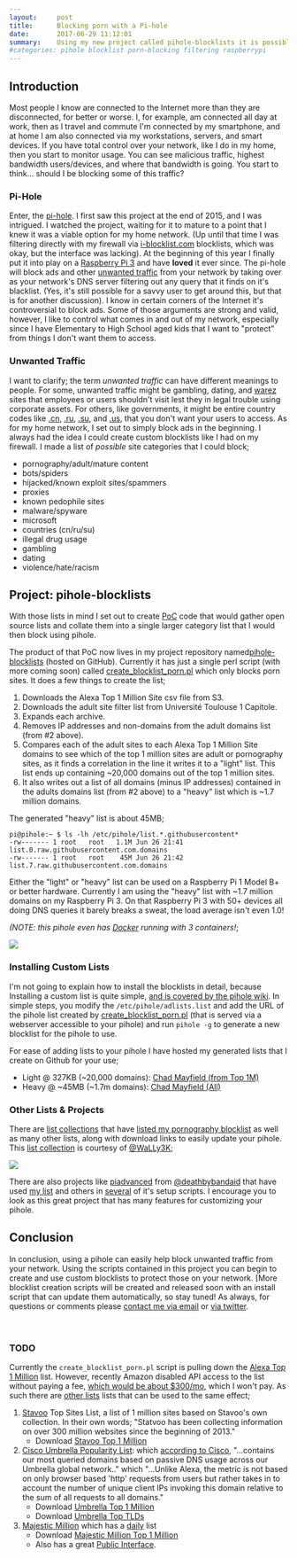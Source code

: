 ```yaml
---
layout:     post
title:      Blocking porn with a Pi-hole
date:       2017-06-29 11:12:01
summary:    Using my new project called pihole-blocklists it is possible to create custom blocklists to block porn (among other things) using a pihole.  More lists and creation scripts are coming soon to block a number of possibly unwanted sites.
#categories: pihole blocklist porn-blocking filtering raspberrypi
---
```


## Introduction
Most people I know are connected to the Internet more than they are disconnected, for better or worse.  I, for example, am connected all day at work, then as I travel and commute I'm connected by my smartphone, and at home I am also connected via my workstations, servers, and smart devices.  If you have total control over your network, like I do in my home, then you start to monitor usage.  You can see malicious traffic, highest bandwidth users/devices, and where that bandwidth is going.  You start to think... should I be blocking some of this traffic?

### Pi-Hole
Enter, the [pi-hole](http://pi-hole.net).  I first saw this project at the end of 2015, and I was intrigued.  I watched the project, waiting for it to mature to a point that I knew it was a viable option for my home network.  (Up until that time I was filtering directly with my firewall via [i-blocklist.com](https://www.iblocklist.com/) blocklists, which was okay, but the interface was lacking).  At the beginning of this year I finally put it into play on a [Raspberry Pi 3](https://www.raspberrypi.org/) and have **loved** it ever since.  The pi-hole will block ads and other [unwanted traffic](https://github.com/pi-hole/pi-hole/wiki/What-is-Pi-hole%3F-A-simple-explanation) from your network by taking over as your network's DNS server filtering out any query that it finds on it's blacklist. (Yes, it's still possible for a savvy user to get around this, but that is for another discussion).  I know in certain corners of the Internet it's controversial to block ads.  Some of those arguments are strong and valid, however, I like to control what comes in and out of my network, especially since I have Elementary to High School aged kids that I want to "protect" from things I don't want them to access.

### Unwanted Traffic
I want to clarify; the term *unwanted traffic* can have different meanings to people.  For some, unwanted traffic might be gambling, dating, and [warez](https://en.wikipedia.org/wiki/Warez) sites that employees or users shouldn't visit lest they in legal trouble using corporate assets.  For others, like governments, it might be entire country codes like [.cn](https://en.wikipedia.org/wiki/.cn), [.ru](https://en.wikipedia.org/wiki/.ru), [.su](https://en.wikipedia.org/wiki/.su), and [.us](https://en.wikipedia.org/wiki/.us), that you don't want your users to access.  As for my home network, I set out to simply block ads in the beginning.  I always had the idea I could create custom blocklists like I had on my firewall.   I made a list of *possible* site categories that I could block;

* pornography/adult/mature content
* bots/spiders
* hijacked/known exploit sites/spammers
* proxies
* known pedophile sites
* malware/spyware
* microsoft
* countries (cn/ru/su)
* illegal drug usage
* gambling
* dating 
* violence/hate/racism

## Project: pihole-blocklists
With those lists in mind I set out to create [PoC](https://en.wikipedia.org/wiki/Proof_of_concept#Software_development) code that would gather open source lists and collate them into a single larger category list that I would then block using pihole.

The product of that PoC now lives in my project repository named[pihole-blocklists](https://github.com/chadmayfield/pihole-blocklists) (hosted on GitHub).  Currently it has just a single perl script (with more coming soon) called [create_blocklist_porn.pl](https://raw.githubusercontent.com/chadmayfield/pihole-blocklists/master/create_blocklist_porn.pl) which only blocks porn sites.  It does a few things to create the list;

1. Downloads the Alexa Top 1 Million Site csv file from S3.
2. Downloads the adult site filter list from Université Toulouse 1 Capitole.
3. Expands each archive.
4. Removes IP addresses and non-domains from the adult domains list (from #2 above).
5. Compares each of the adult sites to each Alexa Top 1 Million Site domains to see which of the top 1 million sites are adult or pornography sites, as it finds a correlation in the line it writes it to a "light" list.  This list ends up containing ~20,000 domains out of the top 1 million sites.
6. It also writes out a list of all domains (minus IP addresses) contained in the adults domains list (from #2 above) to a "heavy" list which is ~1.7 million domains.

The generated "heavy" list is about 45MB;

```
pi@pihole:~ $ ls -lh /etc/pihole/list.*.githubusercontent*
-rw------- 1 root   root   1.1M Jun 26 21:41 list.0.raw.githubusercontent.com.domains
-rw------- 1 root   root    45M Jun 26 21:42 list.7.raw.githubusercontent.com.domains
```

Either the "light" or "heavy" list can be used on a Raspberry Pi 1 Model B+ or better hardware.  Currently I am using the "heavy" list with ~1.7 million domains on my Raspberry Pi 3.  On that Raspberry Pi 3 with 50+ devices all doing DNS queries it barely breaks a sweat, the load average isn't even 1.0!

*(NOTE: this pihole even has [Docker](https://docker.com/) running with 3 containers!*;

<a href="http://i.imgur.com/4LKgton.png"><img src="http://i.imgur.com/4LKgtonl.png"></a><br />

### Installing Custom Lists
I'm not going to explain how to install the blocklists in detail, because Installing a custom list is quite simple, [and is covered by the pihole wiki](https://github.com/pi-hole/pi-hole/wiki/Customising-Sources-for-Ad-Lists).  In simple steps, you modify the `/etc/pihole/adlists.list` and add the URL of the pihole list created by [create_blocklist_porn.pl](https://raw.githubusercontent.com/chadmayfield/pihole-blocklists/master/create_blocklist_porn.pl) (that is served via a webserver accessible to your pihole) and run `pihole -g` to generate a new blocklist for the pihole to use.

For ease of adding lists to your pihole I have hosted my generated lists that I create on Github for your use;
* Light @ 327KB (~20,000 domains): [Chad Mayfield (from Top 1M)](https://raw.githubusercontent.com/chadmayfield/pihole-blocklists/master/lists/pi_blocklist_porn_top1m.list)
* Heavy @ ~45MB (~1.7m domains): [Chad Mayfield (All)](https://raw.githubusercontent.com/chadmayfield/pihole-blocklists/master/lists/pi_blocklist_porn_all.list)

### Other Lists & Projects
There are [list collections](https://wally3k.github.io/) that have [listed my pornography blocklist](https://github.com/WaLLy3K/wally3k.github.io/commit/3c006da42570a871f40067e10d80abfb6ae85cd5) as well as many other lists, along with download links to easily update your pihole.  This [list collection](https://wally3k.github.io/) is courtesy of [@WaLLy3K](https://twitter.com/WaLLy3K);

<a href="http://i.imgur.com/r2yzb9W.png"><img src="http://i.imgur.com/r2yzb9Wl.png"></a><br />

There are also projects like [piadvanced](https://github.com/deathbybandaid/piadvanced/) from [@deathbybandaid](https://twitter.com/deathbybandaid) that have used  [my list](https://github.com/deathbybandaid/piadvanced/blob/6b67c0b47e869501863f9ddbc481ddc9578e618e/modules/piholetweakmodules/pihole-chadmayfieldpornblock.sh) and others in [several](https://github.com/deathbybandaid/piholeparser/search?utf8=%E2%9C%93&q=chadmayfield&type=) of it's setup scripts.  I encourage you to look as this great project that has many features for customizing your pihole.

## Conclusion
In conclusion, using a pihole can easily help block unwanted traffic from your network.  Using the scripts contained in this project you can begin to create and use custom blocklists to protect those on your network.  [More blocklist creation scripts will be created and released soon with an install script that can update them automatically, so stay tuned!  As always, for questions or comments please [contact me via email](https://chadmayfield.com/contact/) or [via twitter](https://twitter.com/chadrmayfield).<br />
<br />
<br />
### TODO
Currently the `create_blocklist_porn.pl` script is pulling down the [Alexa Top 1 Million](https://aws.amazon.com/alexa-top-sites/) list.  However, recently Amazon disabled API access to the list without paying a fee, [which would be about $300/mo](https://twitter.com/paul_pearce/status/800780539204538370), which I won't pay.  As such there are [other lists](https://gist.github.com/chilts/7229605) lists that can be used to the same effect;

1. [Stavoo](https://statvoo.com/top/sites) Top Sites List, a list of 1 million sites based on Stavoo's own collection.  In their own words;  "Statvoo has been collecting information on over 300 million websites since the beginning of 2013."
    * Download [Stavoo Top 1 Million](https://statvoo.com/dl/top-1million-sites.csv.zip)
2. [Cisco Umbrella Popularity List](https://s3-us-west-1.amazonaws.com/umbrella-static/index.html): which [according to Cisco](https://umbrella.cisco.com/blog/2016/12/14/cisco-umbrella-1-million/), "...contains our most queried domains based on passive DNS usage across our Umbrella global network.." which "...Unlike Alexa, the metric is not based on only browser based 'http' requests from users but rather takes in to account the number of unique client IPs invoking this domain relative to the sum of all requests to all domains."
    * Download [Umbrella Top 1 Million](http://s3-us-west-1.amazonaws.com/umbrella-static/top-1m.csv.zip)
    * Download [Umbrella Top TLDs](http://s3-us-west-1.amazonaws.com/umbrella-static/top-1m-TLD.csv.zip)
3. [Majestic Million](https://blog.majestic.com/development/alexa-top-1-million-sites-retired-heres-majestic-million/) which has a [daily](https://blog.majestic.com/development/majestic-million-csv-daily/) list
    * Download [Majestic Million Top 1 Million](http://downloads.majestic.com/majestic_million.csv)
    *  Also has a great [Public Interface](https://majestic.com/reports/majestic-million).
